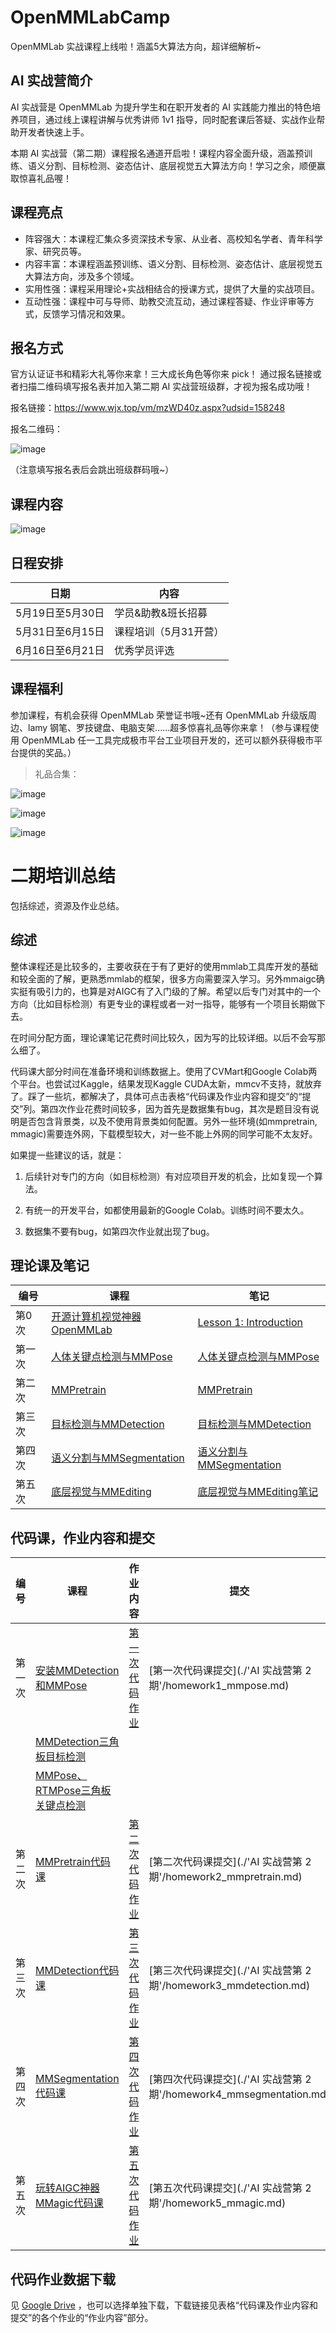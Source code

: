 # OpenMMLabCamp

OpenMMLab 实战课程上线啦！涵盖5大算法方向，超详细解析~

## AI 实战营简介

AI 实战营是 OpenMMLab 为提升学生和在职开发者的 AI 实践能力推出的特色培养项目，通过线上课程讲解与优秀讲师 1v1 指导，同时配套课后答疑、实战作业帮助开发者快速上手。

本期 AI 实战营（第二期）课程报名通道开启啦！课程内容全面升级，涵盖预训练、语义分割、目标检测、姿态估计、底层视觉五大算法方向！学习之余，顺便赢取惊喜礼品喔！

## 课程亮点

- 阵容强大：本课程汇集众多资深技术专家、从业者、高校知名学者、青年科学家、研究员等。
- 内容丰富：本课程涵盖预训练、语义分割、目标检测、姿态估计、底层视觉五大算法方向，涉及多个领域。
- 实用性强：课程采用理论+实战相结合的授课方式，提供了大量的实战项目。
- 互动性强：课程中可与导师、助教交流互动，通过课程答疑、作业评审等方式，反馈学习情况和效果。

## 报名方式

官方认证证书和精彩大礼等你来拿！三大成长角色等你来 pick！ 通过报名链接或者扫描二维码填写报名表并加入第二期 AI 实战营班级群，才视为报名成功哦！

报名链接：https://www.wjx.top/vm/mzWD40z.aspx?udsid=158248

报名二维码：

![image](https://github.com/open-mmlab/OpenMMLabCamp/assets/25839884/f120e095-c683-44b3-a858-cd78d7714bfb)

（注意填写报名表后会跳出班级群码哦~）


## 课程内容

![image](https://github.com/open-mmlab/OpenMMLabCamp/assets/25839884/6f9496a5-8fa3-4679-9650-51691d2cd315)

## 日程安排


日期          | 内容           |
| ----------- | ------------ |
| 5月19日至5月30日 | 学员&助教&班长招募   |
| 5月31日至6月15日 | 课程培训（5月31开营） |
| 6月16日至6月21日 | 优秀学员评选

## 课程福利

参加课程，有机会获得 OpenMMLab 荣誉证书哦~还有 OpenMMLab 升级版周边、lamy 钢笔、罗技键盘、电脑支架......超多惊喜礼品等你来拿！（参与课程使用 OpenMMLab 任一工具完成极市平台工业项目开发的，还可以额外获得极市平台提供的奖品。）

> 礼品合集：

![image](https://github.com/open-mmlab/OpenMMLabCamp/assets/25839884/b966859a-7229-4b83-aa4d-22f042bf10a8)

![image](https://github.com/open-mmlab/OpenMMLabCamp/assets/25839884/43f380ed-4cf6-437c-93e9-728b2447d80b)

![image](https://github.com/open-mmlab/OpenMMLabCamp/assets/25839884/53621939-5853-493c-8ddc-b38e4e20d309)





# 二期培训总结

包括综述，资源及作业总结。

## 综述

整体课程还是比较多的，主要收获在于有了更好的使用mmlab工具库开发的基础和较全面的了解，更熟悉mmlab的框架，很多方向需要深入学习。另外mmaigc确实挺有吸引力的，也算是对AIGC有了入门级的了解。希望以后专门对其中的一个方向（比如目标检测）有更专业的课程或者一对一指导，能够有一个项目长期做下去。

在时间分配方面，理论课笔记花费时间比较久，因为写的比较详细。以后不会写那么细了。

代码课大部分时间在准备环境和训练数据上。使用了CVMart和Google Colab两个平台。也尝试过Kaggle，结果发现Kaggle CUDA太新，mmcv不支持，就放弃了。踩了一些坑，都解决了，具体可点击表格“代码课及作业内容和提交”的“提交”列。第四次作业花费时间较多，因为首先是数据集有bug，其次是题目没有说明是否包含背景类，以及不使用背景类如何配置。另外一些环境(如mmpretrain, mmagic)需要连外网，下载模型较大，对一些不能上外网的同学可能不太友好。

如果提一些建议的话，就是： 

1. 后续针对专门的方向（如目标检测）有对应项目开发的机会，比如复现一个算法。

2. 有统一的开发平台，如都使用最新的Google Colab。训练时间不要太久。
3. 数据集不要有bug，如第四次作业就出现了bug。



## 理论课及笔记

| 编号   | 课程                                                         | 笔记                                                         |
| ------ | ------------------------------------------------------------ | ------------------------------------------------------------ |
| 第0次  | [开源计算机视觉神器OpenMMLab](https://www.bilibili.com/video/BV1js4y1i72P/?spm_id_from=333.788&vd_source=cb9b9a034f5bef733c79a7ccc4714e52) | [Lesson 1: Introduction](https://bbs.csdn.net/topics/615668381?utm_source=bbs_home_page_6) |
| 第一次 | [人体关键点检测与MMPose](https://www.bilibili.com/video/BV1kk4y1L7Xb/?spm_id_from=333.999.0.0&vd_source=357ecabf829bae4a793fa45fb329fff0) | [人体关键点检测与MMPose](https://bbs.csdn.net/topics/615701751?utm_source=bbs_home_page_6) |
| 第二次 | [MMPretrain](https://www.bilibili.com/video/BV1PN411y7C1/?spm_id_from=333.788&vd_source=cb9b9a034f5bef733c79a7ccc4714e52) | [MMPretrain](https://bbs.csdn.net/topics/615839161?utm_source=bbs_home_page_6) |
| 第三次 | [目标检测与MMDetection](https://www.bilibili.com/video/BV1Ak4y1p7W9/?spm_id_from=333.788&vd_source=cb9b9a034f5bef733c79a7ccc4714e52) | [目标检测与MMDetection](https://bbs.csdn.net/topics/615882487?utm_source=bbs_home_page_6) |
| 第四次 | [语义分割与MMSegmentation](https://www.bilibili.com/video/BV1gV4y1m74P/) | [语义分割与MMSegmentation](https://bbs.csdn.net/topics/615921026?utm_source=bbs_home_page_6) |
| 第五次 | [底层视觉与MMEditing](https://www.bilibili.com/video/BV1hu4y1o7jU/?spm_id_from=333.999.0.0&vd_source=cb9b9a034f5bef733c79a7ccc4714e52) | [底层视觉与MMEditing笔记](https://bbs.csdn.net/topics/616007857?utm_source=bbs_home_page_6) |



## 代码课，作业内容和提交

| 编号   | 课程                                                         | 作业内容                                                     | 提交                                                         |
| ------ | ------------------------------------------------------------ | ------------------------------------------------------------ | ------------------------------------------------------------ |
| 第一次 | [安装MMDetection和MMPose](https://www.bilibili.com/video/BV1Pa4y1g7N7) | [第一次代码作业](https://github.com/open-mmlab/OpenMMLabCamp/issues/83) | [第一次代码课提交](./'AI 实战营第 2 期'/homework1_mmpose.md) |
|        | [MMDetection三角板目标检测](https://www.bilibili.com/video/BV1Lm4y1879K) |                                                              |                                                              |
|        | [MMPose、RTMPose三角板关键点检测](https://www.bilibili.com/video/BV12a4y1u7sd) |                                                              |                                                              |
| 第二次 | [MMPretrain代码课](https://www.bilibili.com/video/BV1Ju4y1Z7ZE/?spm_id_from=333.999.0.0) | [第二次代码作业](https://github.com/open-mmlab/OpenMMLabCamp/issues/118) | [第二次代码课提交](./'AI 实战营第 2 期'/homework2_mmpretrain.md) |
| 第三次 | [MMDetection代码课](https://www.bilibili.com/video/BV1Tm4y1q7fy/?spm_id_from=333.788&vd_source=cb9b9a034f5bef733c79a7ccc4714e52) | [第三次代码作业](https://github.com/open-mmlab/OpenMMLabCamp/issues/137) | [第三次代码课提交](./'AI 实战营第 2 期'/homework3_mmdetection.md) |
| 第四次 | [MMSegmentation代码课](https://www.bilibili.com/video/BV1uh411T73q/?spm_id_from=333.999.0.0) | [第四次代码作业](https://github.com/open-mmlab/OpenMMLabCamp/issues/395) | [第四次代码课提交](./'AI 实战营第 2 期'/homework4_mmsegmentation.md) |
| 第五次 | [玩转AIGC神器MMagic代码课](https://www.bilibili.com/video/BV1gM4y1n7vP/?spm_id_from=333.999.0.0&vd_source=cb9b9a034f5bef733c79a7ccc4714e52) | [第五次代码作业](https://github.com/open-mmlab/OpenMMLabCamp/issues/410) | [第五次代码课提交](./'AI 实战营第 2 期'/homework5_mmagic.md)   |



## 代码作业数据下载

见 [Google Drive](https://drive.google.com/drive/folders/1TF-pVBjvsEcaNuLno73wJiT8yGbfZUFR?usp=drive_link) ，也可以选择单独下载，下载链接见表格“代码课及作业内容和提交”的各个作业的“作业内容”部分。
